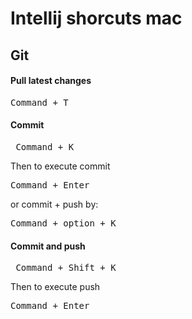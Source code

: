 # Intellij shorcuts mac

## Git
#### Pull latest changes
<pre>Command + T</pre>

#### Commit
<pre> Command + K</pre>
Then to execute commit
<pre>Command + Enter</pre>
or commit + push by:
<pre>Command + option + K</pre>

#### Commit and push
<pre> Command + Shift + K </pre>
Then to execute push 
<pre>Command + Enter</pre>
